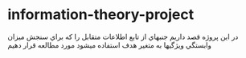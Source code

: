 # information-theory-project
در اين پروژه قصد داريم جنبهاي از تابع اطلاعات متقابل را كه براي سنجش ميزان وابستگي ويژگيها به متغير هدف استفاده ميشود مورد مطالعه قرار دهيم
